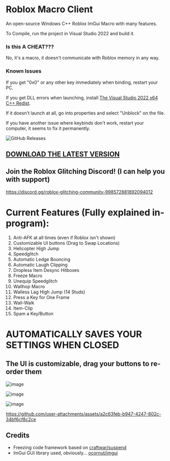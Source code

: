 # Roblox Macro Client
An open-source Windows C++ Roblox ImGui Macro with many features.

To Compile, run the project in Visual Studio 2022 and build it.

### Is this A CHEAT???
No, it's a macro, it doesn't communicate with Roblox memory in any way.

### Known Issues
If you get "0x0" or any other key immediately when binding, restart your PC.

If you get DLL errors when launching, install [The Visual Studio 2022 x64 C++ Redist](https://learn.microsoft.com/en-us/cpp/windows/latest-supported-vc-redist).

If it doesn't launch at all, go into properties and select "Unblock" on the file.

If you have another issue where keybinds don't work, restart your computer, it seems to fix it permanently.

![GitHub Releases](https://img.shields.io/github/downloads/Spencer0187/Roblox-Macro-Utilities/total.svg)

## [DOWNLOAD THE LATEST VERSION](https://github.com/Spencer0187/Roblox-Macro-Utilities/releases/latest)

## Join the Roblox Glitching Discord! (I can help you with support)
https://discord.gg/roblox-glitching-community-998572881892094012

# Current Features (Fully explained in-program):

1. Anti-AFK at all times (even if Roblox isn't shown)
2. Customizable UI buttons (Drag to Swap Locations)
3. Helicopter High Jump
4. Speedglitch
5. Automatic Ledge Bouncing
6. Automatic Laugh Clipping
7. Dropless Item Desync Hitboxes
8. Freeze Macro
9. Unequip Speedglitch
10. Wallhop Macro
11. Walless Lag High Jump (14 Studs)
12. Press a Key for One Frame
13. Wall-Walk
14. Item-Clip
15. Spam a Key/Button

# AUTOMATICALLY SAVES YOUR SETTINGS WHEN CLOSED

## The UI is customizable, drag your buttons to re-order them

![image](https://github.com/user-attachments/assets/a016b5a6-2b10-427f-a81c-b844cae923df)

![image](https://github.com/user-attachments/assets/e89ce46a-00e1-4533-9361-e449cc305729)

![image](https://github.com/user-attachments/assets/05c71938-669c-4845-a5bc-4e6704eb3f53)

https://github.com/user-attachments/assets/a2c63feb-b947-4247-802c-34bf6cf8c2ce

## Credits

- Freezing code framework based on [craftwar/suspend](https://github.com/craftwar/suspend)
- ImGui GUI library used, obviously... [ocornut/imgui](https://github.com/ocornut/imgui)
